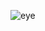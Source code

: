 ![eye](https://user-images.githubusercontent.com/89779009/192118014-249d9950-fc45-476e-955c-4cd3fd6f5072.gif)
